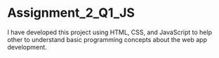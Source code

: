 # Assignment_2_Q1_JS
I have developed this project using HTML, CSS, and JavaScript to help other to understand basic programming concepts about the web app development.
